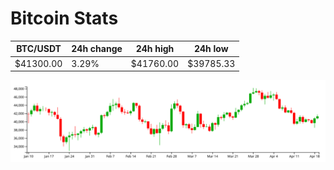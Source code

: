 # Bitcoin Stats

BTC/USDT|24h change|24h high|24h low|
|---|---|---|---|
|$41300.00|3.29%|$41760.00|$39785.33|

<img src="./chart.svg">
